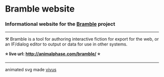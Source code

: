 # Bramble website

### Informational website for the  [Bramble](https://github.com/animalphase/bramble) project

---

⚒ Bramble is a tool for authoring interactive fiction for export for the web, or an IF/dialog editor to output or data for use in other systems.

**⭐️ live url: http://animalphase.com/bramble/ ⭐️**

---

animated svg made [vivus](https://maxwellito.github.io/vivus-instant/)
